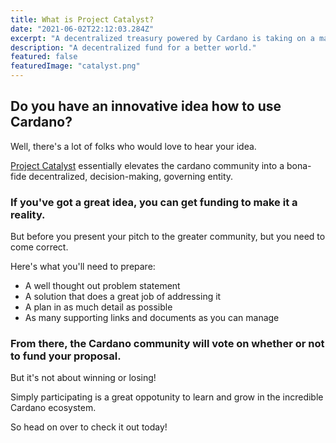 ```yaml
---
title: What is Project Catalyst?
date: "2021-06-02T22:12:03.284Z"
excerpt: "A decentralized treasury powered by Cardano is taking on a massive experiment in the name of helping the world."
description: "A decentralized fund for a better world."
featured: false
featuredImage: "catalyst.png"
---
```

## Do you have an innovative idea how to use Cardano?

Well, there's a lot of folks who would love to hear your idea.

[Project Catalyst](https://cardano.ideascale.com/) essentially elevates the cardano community into a bona-fide decentralized, decision-making, governing entity.

### If you've got a great idea, you can get funding to make it a reality.

But before you present your pitch to the greater community, but you need to come correct.

Here's what you'll need to prepare:

- A well thought out problem statement
- A solution that does a great job of addressing it
- A plan in as much detail as possible
- As many supporting links and documents as you can manage

### From there, the Cardano community will vote on whether or not to fund your proposal.

But it's not about winning or losing!

Simply participating is a great oppotunity to learn and grow in the incredible Cardano ecosystem.

So head on over to check it out today!


